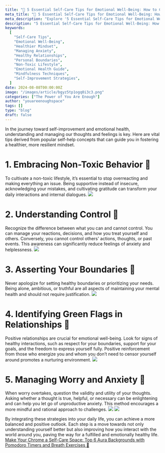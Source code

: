 ```yaml
---
title: "🌸 5 Essential Self-Care Tips for Emotional Well-Being: How to Cultivate a Healthier Mindset"
meta_title: "🌸 5 Essential Self-Care Tips for Emotional Well-Being: How to Cultivate a Healthier Mindset"
meta_description: "Explore '5 Essential Self-Care Tips for Emotional Well-Being: How to Cultivate a Healthier Mindset', a comprehensive guide to improving emotional health through self-care. This article offers actionable advice on embracing non-toxic behaviors, understanding what you can control, asserting boundaries, nurturing positive relationships, and managing anxiety effectively. Each tip is designed to help you foster a resilient, healthier mindset and improve your daily interactions and self-perception, paving the way for a fulfilled and emotionally balanced life."
description: "5 Essential Self-Care Tips for Emotional Well-Being: How to Cultivate a Healthier Mindset"
keywords:
  [
    "Self-Care Tips",
    "Emotional Well-Being",
    "Healthier Mindset",
    "Managing Anxiety",
    "Healthy Relationships",
    "Personal Boundaries",
    "Non-Toxic Lifestyle",
    "Emotional Health Guide",
    "Mindfulness Techniques",
    "Self-Improvement Strategies",
  ]
date: 2024-08-08T00:00:00Z
image: "/images/article/bgyz5tp1ogq0i3c3.png"
categories: ["The Power of You Are Enough"]
author: "youareenoughspace"
tags: []
type: "blog"
draft: false
---
```


In the journey toward self-improvement and emotional health, understanding and managing our thoughts and feelings is key. Here are vital tips derived from popular self-help concepts that can guide you in fostering a healthier, more resilient mindset.

# 1. Embracing Non-Toxic Behavior 🌱

To cultivate a non-toxic lifestyle, it’s essential to stop overreacting and making everything an issue. Being supportive instead of insecure, acknowledging your mistakes, and cultivating gratitude can transform your daily interactions and internal dialogues.
![](/images/article/1723085191552-3e73e21d-1498-45c2-a6f1-188ca5cfb13e.jpeg)

# 2. Understanding Control 🔮

Recognize the difference between what you can and cannot control. You can manage your reactions, decisions, and how you treat yourself and others. Conversely, you cannot control others' actions, thoughts, or past events. This awareness can significantly reduce feelings of anxiety and helplessness.
![](/images/article/1723085191453-8d4efc59-5033-406b-9cb6-419eb0945c29.jpeg)

# 3. Asserting Your Boundaries 🛑

Never apologize for setting healthy boundaries or prioritizing your needs. Being alone, ambitious, or truthful are all aspects of maintaining your mental health and should not require justification.
![](/images/article/1723085191364-577a970d-adf0-4665-8d09-150d40aeff85.jpeg)

# 4. Identifying Green Flags in Relationships 💚

Positive relationships are crucial for emotional well-being. Look for signs of healthy interactions, such as respect for your boundaries, support for your goals, and the freedom to express yourself fully. Positive reinforcement from those who energize you and whom you don’t need to censor yourself around promotes a nurturing environment.
![](/images/article/1723085191455-82434072-abb5-457f-938b-762d53e9af1c.jpeg)

# 5. Managing Worry and Anxiety 🤔

When worry overtakes, question the validity and utility of your thoughts. Asking whether a thought is true, helpful, or necessary can be enlightening and can help you let go of unproductive anxiety. This method encourages a more mindful and rational approach to challenges.
![](/images/article/1723085192085-60d3bf40-1518-4790-8af6-e65b88406521.jpeg)
![](/images/article/1723085192408-5fecde9a-7fdb-4d2e-a81c-018ff6d37828.jpeg)

By integrating these strategies into your daily life, you can achieve a more balanced and positive outlook. Each step is a move towards not only understanding yourself better but also improving how you interact with the world around you, paving the way for a fulfilled and emotionally healthy life.
[Make Your Chrome a Self-Care Space: Top 6 Aura Backgrounds with Pomodoro Timers and Breath Exercises 🌈](/cute_aesthetic_therapy/aura-wallpaper-make-your-chrome-a-self-care-space/)
